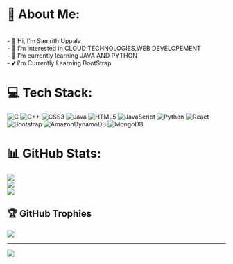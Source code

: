 # 💫 About Me:
<br>- 👋 Hi, I’m Samrith Uppala <br>- 👀 I’m interested in CLOUD TECHNOLOGIES,WEB DEVELOPEMENT<br>- 🌱 I’m currently learning JAVA AND PYTHON<br>- 💕 I'm Currently Learning BootStrap


# 💻 Tech Stack:
![C](https://img.shields.io/badge/c-%2300599C.svg?style=plastic&logo=c&logoColor=white) ![C++](https://img.shields.io/badge/c++-%2300599C.svg?style=plastic&logo=c%2B%2B&logoColor=white) ![CSS3](https://img.shields.io/badge/css3-%231572B6.svg?style=plastic&logo=css3&logoColor=white) ![Java](https://img.shields.io/badge/java-%23ED8B00.svg?style=plastic&logo=java&logoColor=white) ![HTML5](https://img.shields.io/badge/html5-%23E34F26.svg?style=plastic&logo=html5&logoColor=white) ![JavaScript](https://img.shields.io/badge/javascript-%23323330.svg?style=plastic&logo=javascript&logoColor=%23F7DF1E) ![Python](https://img.shields.io/badge/python-3670A0?style=plastic&logo=python&logoColor=ffdd54)  ![React](https://img.shields.io/badge/react-%2320232a.svg?style=plastic&logo=react&logoColor=%2361DAFB) ![Bootstrap](https://img.shields.io/badge/bootstrap-%23563D7C.svg?style=plastic&logo=bootstrap&logoColor=white) ![AmazonDynamoDB](https://img.shields.io/badge/Amazon%20DynamoDB-4053D6?style=plastic&logo=Amazon%20DynamoDB&logoColor=white) ![MongoDB](https://img.shields.io/badge/MongoDB-%234ea94b.svg?style=plastic&logo=mongodb&logoColor=white) 
# 📊 GitHub Stats:
![](https://github-readme-stats.vercel.app/api?username=Samrith-026&theme=default&hide_border=false&include_all_commits=true&count_private=true)<br/>
![](https://github-readme-streak-stats.herokuapp.com/?user=Samrith-026&theme=default&hide_border=false)<br/>
![](https://github-readme-stats.vercel.app/api/top-langs/?username=Samrith-026&theme=default&hide_border=false&include_all_commits=true&count_private=true&layout=compact)

## 🏆 GitHub Trophies
![](https://github-profile-trophy.vercel.app/?username=Samrith-026&theme=radical&no-frame=false&no-bg=true&margin-w=4)

---
[![](https://visitcount.itsvg.in/api?id=Samrith-026&icon=0&color=4)](https://visitcount.itsvg.in)

<!-- Proudly created with GPRM ( https://gprm.itsvg.in ) -->
